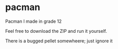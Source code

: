 # pacman

Pacman I made in grade 12

Feel free to download the ZIP and run it yourself.

There is a bugged pellet somewheere; just ignore it
